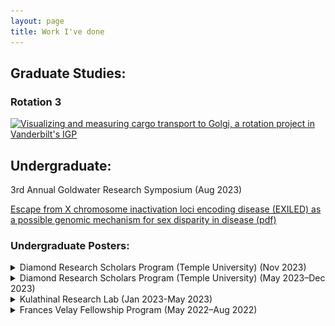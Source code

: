 ```yaml
---
layout: page
title: Work I've done
---
```


## Graduate Studies:
### Rotation 3
[![Visualizing and measuring cargo transport to Golgi, a rotation project in Vanderbilt's IGP](https://github.com/user-attachments/assets/7bad0c14-b6f4-4f57-8e1c-d2d5abaac329)](https://www.youtube.com/watch?v=cS5sKqZt71o&t=6s) 




## Undergraduate:
3rd Annual Goldwater Research Symposium (Aug 2023)

[Escape from X chromosome inactivation loci encoding disease (EXILED) as a possible genomic mechanism for sex disparity in disease (pdf)](Goldwater_presentation.pdf)

### Undergraduate Posters:

<details>
  <summary>Diamond Research Scholars Program (Temple University) (Nov 2023)</summary>
  <img src="/images/fall_2023_poster.png" alt="Poster Image" width="800"/>
</details>


<details>
  <summary>Diamond Research Scholars Program (Temple University) (May 2023–Dec 2023)</summary>
  <img src="/images/EscapefromXinactivation_and_disease_investingaGenomicMechanism_for_SexDisparities_in_nonReproductive_cancers.png" alt="Poster Image" width="800"/>
</details>


<details>
  <summary>Kulathinal Research Lab (Jan 2023-May 2023)</summary>
  <img src="/images/Escape_from_Xinactivation_InvestigatingaGenomicMechanism_for_sexDisparites_in_disease.png" alt="Poster Image" width="800"/>
</details>


<details>
  <summary>Frances Velay Fellowship Program (May 2022–Aug 2022)</summary>
  <img src="/images/TestingEXITSas_aGenomicMechanism_for_MaleBiasedCancers.png" alt="Poster Image" width="800"/>
</details>


<br>
<br>
<br>
















